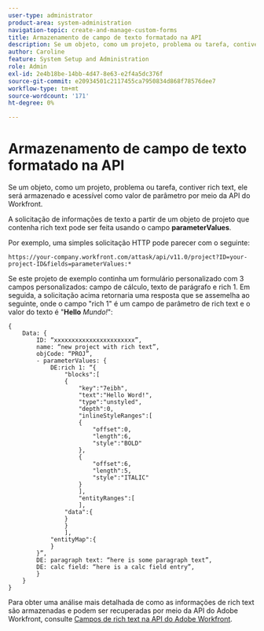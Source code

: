 ```yaml
---
user-type: administrator
product-area: system-administration
navigation-topic: create-and-manage-custom-forms
title: Armazenamento de campo de texto formatado na API
description: Se um objeto, como um projeto, problema ou tarefa, contiver rich text, ele será armazenado e acessível como valor de parâmetro por meio da API do Workfront.
author: Caroline
feature: System Setup and Administration
role: Admin
exl-id: 2e4b18be-14bb-4d47-8e63-e2f4a5dc376f
source-git-commit: e20934501c2117455ca7950834d868f78576dee7
workflow-type: tm+mt
source-wordcount: '171'
ht-degree: 0%

---
```


# Armazenamento de campo de texto formatado na API

Se um objeto, como um projeto, problema ou tarefa, contiver rich text, ele será armazenado e acessível como valor de parâmetro por meio da API do Workfront.

A solicitação de informações de texto a partir de um objeto de projeto que contenha rich text pode ser feita usando o campo **parameterValues**.

Por exemplo, uma simples solicitação HTTP pode parecer com o seguinte:

`https://your-company.workfront.com/attask/api/v11.0/project?ID=your-project-ID&fields=parameterValues:*`

Se este projeto de exemplo continha um formulário personalizado com 3 campos personalizados: campo de cálculo, texto de parágrafo e rich 1. Em seguida, a solicitação acima retornaria uma resposta que se assemelha ao seguinte, onde o campo &quot;rich 1&quot; é um campo de parâmetro de rich text e o valor do texto é &quot;**Hello** *Mundo!*&quot;:

```
{
	Data: {
		ID: “xxxxxxxxxxxxxxxxxxxxxxx”,
		name: “new project with rich text”,
		objCode: “PROJ”,
		- parameterValues: {
			DE:rich 1: “{
				"blocks":[
				{
					"key":"7eibh",
					"text":"Hello Word!",
					"type":"unstyled",
					"depth":0,
					"inlineStyleRanges":[
					{
						"offset":0,
						"length":6,
						"style":"BOLD"
					},
					{
						"offset":6,
						"length":5,
						"style":"ITALIC"
					}
					],
					"entityRanges":[
					],
				"data":{
				}
				}
				],
			"entityMap":{
			}
		}”,
		DE: paragraph text: “here is some paragraph text”,
		DE: calc field: “here is a calc field entry”,
		}
	}
}
```

Para obter uma análise mais detalhada de como as informações de rich text são armazenadas e podem ser recuperadas por meio da API do Adobe Workfront, consulte [Campos de rich text na API do Adobe Workfront](../../../wf-api/general/rich-text-field-api.md).
